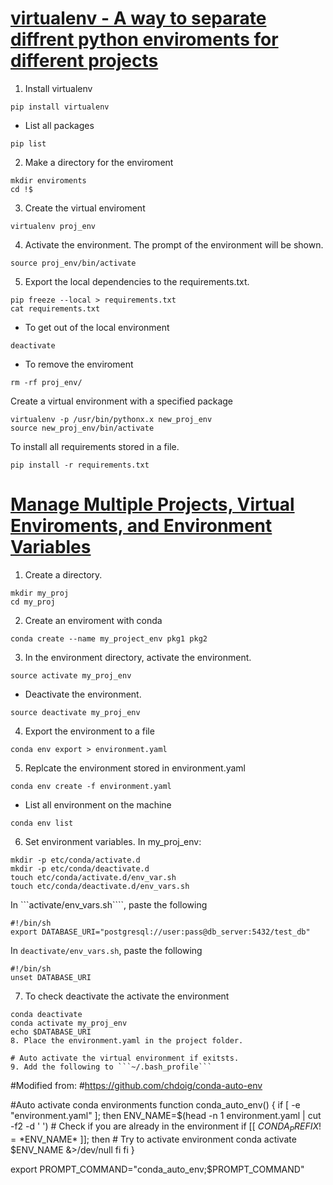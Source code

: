 # [virtualenv - A way to separate diffrent python enviroments for different projects](https://www.youtube.com/watch?v=N5vscPTWKOk&t=2s)
1. Install virtualenv
```
pip install virtualenv
```
- List all packages
```
pip list
```
2. Make a directory for the enviroment
```
mkdir enviroments
cd !$
```
3. Create the virtual enviroment
```
virtualenv proj_env
```
4. Activate the environment. The prompt of the environment will be shown.
```
source proj_env/bin/activate
```
5. Export the local dependencies to the requirements.txt.
```
pip freeze --local > requirements.txt
cat requirements.txt
```
- To get out of the local environment
```
deactivate
```
- To remove the enviroment
```
rm -rf proj_env/
```
Create a virtual environment with a specified package
```
virtualenv -p /usr/bin/pythonx.x new_proj_env
source new_proj_env/bin/activate
```
To install all requirements stored in a file.
```
pip install -r requirements.txt
```
# [Manage Multiple Projects, Virtual Enviroments, and Environment Variables](https://www.youtube.com/watch?v=cY2NXB_Tqq0&t=621s)
1. Create a directory.
```
mkdir my_proj
cd my_proj
```
2. Create an enviroment with conda
```
conda create --name my_project_env pkg1 pkg2
```
3. In the environment directory, activate the environment.
```
source activate my_proj_env
```
- Deactivate the environment.
```
source deactivate my_proj_env
```
4. Export the environment to a file
```
conda env export > environment.yaml
```
5. Replcate the environment stored in environment.yaml
```
conda env create -f environment.yaml
```
- List all environment on the machine
```
conda env list
```
6. Set environment variables.
In my_proj_env:
```
mkdir -p etc/conda/activate.d
mkdir -p etc/conda/deactivate.d
touch etc/conda/activate.d/env_var.sh
touch etc/conda/deactivate.d/env_vars.sh
```
In ```activate/env_vars.sh````, paste the following
```
#!/bin/sh
export DATABASE_URI="postgresql://user:pass@db_server:5432/test_db"
```
In ```deactivate/env_vars.sh```, paste the following
```
#!/bin/sh
unset DATABASE_URI
```
7. To check deactivate the activate the environment
```
conda deactivate
conda activate my_proj_env
echo $DATABASE_URI
8. Place the environment.yaml in the project folder.

# Auto activate the virtual environment if exitsts.
9. Add the following to ```~/.bash_profile```
```
#Modified from: 
#https://github.com/chdoig/conda-auto-env

#Auto activate conda environments
function conda_auto_env() {
  if [ -e "environment.yaml" ]; then
    ENV_NAME=$(head -n 1 environment.yaml | cut -f2 -d ' ')
    # Check if you are already in the environment
    if [[ $CONDA_PREFIX != *$ENV_NAME* ]]; then
      # Try to activate environment
      conda activate $ENV_NAME &>/dev/null
    fi
  fi
}

export PROMPT_COMMAND="conda_auto_env;$PROMPT_COMMAND"

```
